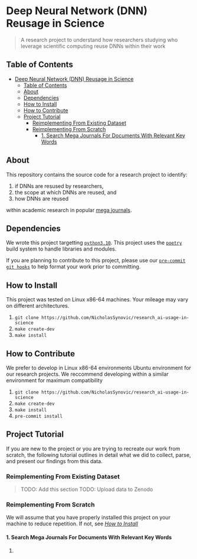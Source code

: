 # Deep Neural Network (DNN) Reusage in Science

> A research project to understand how researchers studying who leverage
> scientific computing reuse DNNs within their work

## Table of Contents

- [Deep Neural Network (DNN) Reusage in Science](#deep-neural-network-dnn-reusage-in-science)
  - [Table of Contents](#table-of-contents)
  - [About](#about)
  - [Dependencies](#dependencies)
  - [How to Install](#how-to-install)
  - [How to Contribute](#how-to-contribute)
  - [Project Tutorial](#project-tutorial)
    - [Reimplementing From Existing Dataset](#reimplementing-from-existing-dataset)
    - [Reimplementing From Scratch](#reimplementing-from-scratch)
      - [1. Search Mega Journals For Documents With Relevant Key Words](#1-search-mega-journals-for-documents-with-relevant-key-words)

## About

This repository contains the source code for a research project to identify:

1. if DNNs are resused by researchers,
1. the scope at which DNNs are reused, and
1. how DNNs are reused

within academic research in popular
[mega journals](https://en.wikipedia.org/wiki/Mega_journal).

## Dependencies

We wrote this project targetting
[`python3.10`](https://www.python.org/downloads/release/python-3100/). This
project uses the [`poetry`](https://python-poetry.org/) build system to handle
libraries and modules.

If you are planning to contribute to this project, please use our
[`pre-commit`](https://pre-commit.com/)
[`git hooks`](https://git-scm.com/book/en/v2/Customizing-Git-Git-Hooks) to help
format your work prior to committing.

## How to Install

This project was tested on Linux x86-64 machines. Your mileage may vary on
different architectures.

1. `git clone https://github.com/NicholasSynovic/research_ai-usage-in-science`
1. `make create-dev`
1. `make install`

## How to Contribute

We prefer to develop in Linux x86-64 environments Ubuntu environment for our
research projects. We reccommend developing within a similar environment for
maximum compatibility

1. `git clone https://github.com/NicholasSynovic/research_ai-usage-in-science`
1. `make create-dev`
1. `make install`
1. `pre-commit install`

## Project Tutorial

If you are new to the project or you are trying to recreate our work from
scratch, the following tutorial outlines in detail what we did to collect,
parse, and present our findings from this data.

### Reimplementing From Existing Dataset

> TODO: Add this section TODO: Upload data to Zenodo

### Reimplementing From Scratch

We will assume that you have properly installed this project on your machine to
reduce repetition. If not, see [*How to Install*](#how-to-install)

#### 1. Search Mega Journals For Documents With Relevant Key Words

1.
